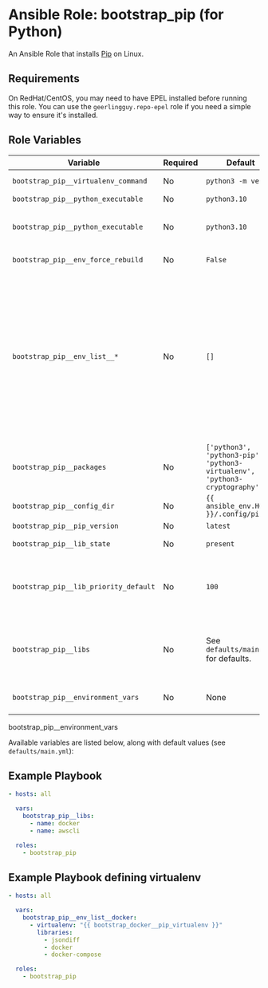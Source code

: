 # Ansible Role: bootstrap_pip (for Python)

An Ansible Role that installs [Pip](https://pip.pypa.io) on Linux.

## Requirements

On RedHat/CentOS, you may need to have EPEL installed before running this role. You can use the `geerlingguy.repo-epel` role if you need a simple way to ensure it's installed.

## Role Variables

| Variable | Required | Default | Comments |
|----------|----------|---------|----------|
| `bootstrap_pip__virtualenv_command` | No | `python3 -m venv` | pip virtualenv install command |
| `bootstrap_pip__python_executable` | No | `python3.10` | python executable to use |
| `bootstrap_pip__python_executable` | No | `python3.10` | python executable to use. This also determines the python executable to setup in the virtualenv. |
| `bootstrap_pip__env_force_rebuild` | No | `False` | Force the rebuild of any specified virtual envs. |
| `bootstrap_pip__env_list__*` | No | `[]` | Variables with prefix `bootstrap_pip__env_list__` are dereferenced and merged to a single list of pip environments to install.  Each list should contain a list of `dicts`.  Each `dict` defines/specifies the pip environment to setup.  `Dict` options include: `pip_executable`, `version`, `virtualenv`, `virtualenv_command`, `extra_args`, `libraries`.  Where `libraries` is a list of python libraries to setup in the respective pip env. |
| `bootstrap_pip__packages` | No | `['python3', 'python3-pip', 'python3-virtualenv', 'python3-cryptography']` | List of default OS packages to setup. |
| `bootstrap_pip__config_dir` | No | `{{ ansible_env.HOME }}/.config/pip` | Pip configuration directory. |
| `bootstrap_pip__pip_version` | No | `latest` | Pip version to install. |
| `bootstrap_pip__lib_state` | No | `present` | Pip library install state (`present`, `absent`). |
| `bootstrap_pip__lib_priority_default` | No | `100` | Pip library install priority. An integer value to determine the order of the library install.  One or more packages are installed at each priority order level. |
| `bootstrap_pip__libs` | No | See `defaults/main.yml` for defaults. | Pip libraries to install.  Each item may either be a string specifying the library name or dict specifying library `name` and optionally the install `priority` order.  |
| `bootstrap_pip__environment_vars` | No | None | Dict containing environment vars to use for pip install.  |

bootstrap_pip__environment_vars


Available variables are listed below, along with default values (see `defaults/main.yml`):

## Example Playbook

```yaml
- hosts: all

  vars:
    bootstrap_pip__libs:
      - name: docker
      - name: awscli

  roles:
    - bootstrap_pip

```

## Example Playbook defining virtualenv

```yaml
- hosts: all

  vars:
    bootstrap_pip__env_list__docker:
      - virtualenv: "{{ bootstrap_docker__pip_virtualenv }}"
        libraries:
          - jsondiff
          - docker
          - docker-compose

  roles:
    - bootstrap_pip

```
